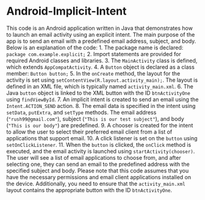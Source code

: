 # Android-Implicit-Intent
 This code is an Android application written in Java that demonstrates how to launch an email activity using an explicit intent. The main purpose of the app is to send an email with a predefined email address, subject, and body. Below is an explanation of the code:  1. The package name is declared: `package com.example.explicit;`  2. Import statements are provided for required Android classes and libraries.  3. The `MainActivity` class is defined, which extends `AppCompatActivity`.  4. A `Button` object is declared as a class member: `Button button;`  5. In the `onCreate` method, the layout for the activity is set using `setContentView(R.layout.activity_main);`. The layout is defined in an XML file, which is typically named `activity_main.xml`.  6. The Java `button` object is linked to the XML button with the ID `btnActivityOne` using `findViewById`.  7. An implicit intent is created to send an email using the `Intent.ACTION_SEND` action.  8. The email data is specified in the intent using `setData`, `putExtra`, and `setType` methods. The email address (`"rush99@gmail.com"`), subject (`"This is our test subject"`), and body (`"This is our body"`) are predefined.  9. A chooser is created for the intent to allow the user to select their preferred email client from a list of applications that support email.  10. A click listener is set on the `button` using `setOnClickListener`.  11. When the `button` is clicked, the `onClick` method is executed, and the email activity is launched using `startActivity(chooser)`. The user will see a list of email applications to choose from, and after selecting one, they can send an email to the predefined address with the specified subject and body.  Please note that this code assumes that you have the necessary permissions and email client applications installed on the device. Additionally, you need to ensure that the `activity_main.xml` layout contains the appropriate button with the ID `btnActivityOne`.
